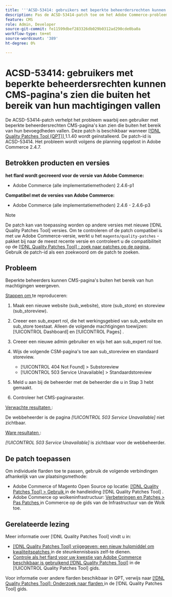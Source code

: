 ```yaml
---
title: '''ACSD-53414: gebruikers met beperkte beheerdersrechten kunnen CMS-pagina''s zien die buiten het bereik van hun machtigingen vallen'''
description: Pas de ACSD-53414-patch toe om het Adobe Commerce-probleem op te lossen, waarbij een gebruiker met beperkte bevoegdheden CMS-pagina's kan zien die buiten het bereik van zijn bevoegdheden vallen.
feature: CMS
role: Admin, Developer
source-git-commit: fe11599dbef283326db029b0312ad290cde0ba0a
workflow-type: tm+mt
source-wordcount: '389'
ht-degree: 0%

---
```


# ACSD-53414: gebruikers met beperkte beheerdersrechten kunnen CMS-pagina&#39;s zien die buiten het bereik van hun machtigingen vallen

De ACSD-53414-patch verhelpt het probleem waarbij een gebruiker met beperkte beheerdersrechten CMS-pagina&#39;s kan zien die buiten het bereik van hun bevoegdheden vallen. Deze patch is beschikbaar wanneer [[!DNL Quality Patches Tool (QPT)] ](https://experienceleague.adobe.com/en/docs/commerce-knowledge-base/kb/announcements/commerce-announcements/magento-quality-patches-released-new-tool-to-self-serve-quality-patches) 1.1.40 wordt geïnstalleerd. De patch-id is ACSD-53414. Het probleem wordt volgens de planning opgelost in Adobe Commerce 2.4.7.

## Betrokken producten en versies

**het flard wordt gecreeerd voor de versie van Adobe Commerce:**

* Adobe Commerce (alle implementatiemethoden) 2.4.6-p1

**Compatibel met de versies van Adobe Commerce:**

* Adobe Commerce (alle implementatiemethoden) 2.4.6 - 2.4.6-p3

>[!NOTE]
>
>De patch kan van toepassing worden op andere versies met nieuwe [!DNL Quality Patches Tool] versies. Om te controleren of de patch compatibel is met uw Adobe Commerce-versie, werkt u het `magento/quality-patches` -pakket bij naar de meest recente versie en controleert u de compatibiliteit op de [[!DNL Quality Patches Tool] : zoek naar patches op de pagina ](https://experienceleague.adobe.com/tools/commerce-quality-patches/index.html) . Gebruik de patch-id als een zoekwoord om de patch te zoeken.

## Probleem

Beperkte beheerders kunnen CMS-pagina&#39;s buiten het bereik van hun machtigingen weergeven.

<u> Stappen om </u> te reproduceren:

1. Maak een nieuwe website (sub_website), store (sub_store) en storeview (sub_storeview).
1. Creeer een sub_expert rol, die het werkingsgebied van sub_website en sub_store toestaat. Alleen de volgende machtigingen toewijzen: [!UICONTROL Dashboard] en [!UICONTROL Pages] .
1. Creeer een nieuwe admin gebruiker en wijs het aan sub_expert rol toe.
1. Wijs de volgende CSM-pagina&#39;s toe aan sub_storeview en standaard storeview.

   * [!UICONTROL 404 Not Found] > Substoreview
   * [!UICONTROL 503 Service Unavailable] > Standaardstoreview

1. Meld u aan bij de beheerder met de beheerder die u in Stap 3 hebt gemaakt.
1. Controleer het CMS-paginaraster.

<u> Verwachte resultaten </u>:

De webbeheerder is de pagina *[!UICONTROL 503 Service Unavailable]* niet zichtbaar.

<u> Ware resultaten </u>:

*[!UICONTROL 503 Service Unavailable]* is zichtbaar voor de webbeheerder.

## De patch toepassen

Om individuele flarden toe te passen, gebruik de volgende verbindingen afhankelijk van uw plaatsingsmethode:

* Adobe Commerce of Magento Open Source op locatie: [[!DNL Quality Patches Tool]  > Gebruik ](/help/tools/quality-patches-tool/usage.md) in de handleiding [!DNL Quality Patches Tool] .
* Adobe Commerce op wolkeninfrastructuur: [ Verbeteringen en Patches > Pas Patches ](https://experienceleague.adobe.com/docs/commerce-cloud-service/user-guide/develop/upgrade/apply-patches.html) in Commerce op de gids van de Infrastructuur van de Wolk toe.

## Gerelateerde lezing

Meer informatie over [!DNL Quality Patches Tool] vindt u in:

* [[!DNL Quality Patches Tool]  vrijgegeven: een nieuw hulpmiddel om kwaliteitspatches ](https://experienceleague.adobe.com/en/docs/commerce-knowledge-base/kb/announcements/commerce-announcements/magento-quality-patches-released-new-tool-to-self-serve-quality-patches) in de steunkennisbasis zelf-te dienen.
* [ Controle als het flard voor uw kwestie van Adobe Commerce beschikbaar is gebruikend  [!DNL Quality Patches Tool]](/help/tools/quality-patches-tool/patches-available-in-qpt/check-patch-for-magento-issue-with-magento-quality-patches.md) in de [!UICONTROL Quality Patches Tool] gids.


Voor informatie over andere flarden beschikbaar in QPT, verwijs naar [[!DNL Quality Patches Tool]: Onderzoek naar flarden ](https://experienceleague.adobe.com/tools/commerce-quality-patches/index.html) in de [!DNL Quality Patches Tool] gids.
